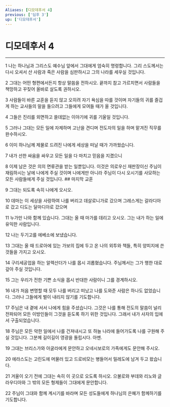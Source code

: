 ```yaml
---
Aliases: [디모데후서 4]
previous: ['딤후 3']
up: ['디모데후서']
---
```

# 디모데후서 4

***


1 나는 하나님과 그리스도 예수님 앞에서 그대에게 엄숙히 명령합니다. 그리 스도께서는 다시 오셔서 산 사람과 죽은 사람을 심판하시고 그의 나라를 세우실 것입니다. 

2 그대는 어떤 형편에서든지 항상 말씀을 전하시오. 끝까지 참고 가르치면서 사람들을 책망하고 꾸짖어 올바로 살도록 권하시오. 

3 사람들이 바른 교훈을 듣지 않고 오히려 자기 욕심을 따를 것이며 자기들의 귀를 즐겁게 하는 교사들의 말을 들으려고 그들에게 모여들 때가 올 것입니다. 

4 그들은 진리를 외면하고 쓸데없는 이야기에 귀를 기울일 것입니다. 

5 그러나 그대는 모든 일에 자제하며 고난을 견디며 전도자의 일을 하며 맡겨진 직무를 완수하시오. 

6 이미 하나님께 제물로 드려진 나에게 세상을 떠날 때가 가까웠습니다. 

7 내가 선한 싸움을 싸우고 모든 일을 다 마치고 믿음을 지켰으니 

8 이제 남은 것은 의의 면류관을 받는 일뿐입니다. 이것은 의로우신 재판장이신 주님이 재림하시는 날에 나에게 주실 것이며 나에게만 아니라 주님이 다시 오시기를 사모하는 모든 사람들에게 주실 것입니다. ## 마지막 교훈 

9 그대는 되도록 속히 나에게 오시오. 

10 데마는 이 세상을 사랑하여 나를 버리고 데살로니가로 갔으며 그레스게는 갈라디아로 갔고 디도는 달마디아로 갔으며 

11 누가만 나와 함께 있습니다. 그대는 올 때 마가를 데리고 오시오. 그는 내가 하는 일에 유익한 사람입니다. 

12 나는 두기고를 에베소에 보냈습니다. 

13 그대는 올 때 드로아에 있는 가보의 집에 두고 온 나의 외투와 책들, 특히 양피지에 쓴 것들을 가지고 오시오. 

14 구리세공업을 하는 알렉산더가 나를 몹시 괴롭혔습니다. 주님께서는 그가 행한 대로 갚아 주실 것입니다. 

15 그는 우리가 전한 기쁜 소식을 몹시 반대한 사람이니 그를 경계하시오. 

16 내가 처음 변명할 때 모두 나를 버리고 떠났고 나를 도와준 사람은 하나도 없었습니다. 그러나 그들에게 벌이 내리지 않기를 기도합니다. 

17 주님은 내 곁에 서서 나에게 힘을 주셨습니다. 그것은 나를 통해 전도의 말씀이 널리 전파되어 모든 이방인들이 그것을 듣도록 하기 위한 것입니다. 그래서 내가 사자의 입에서 구출되었습니다. 

18 주님은 모든 악한 일에서 나를 건져내시고 또 하늘 나라에 들어가도록 나를 구원해 주실 것입니다. 그분께 길이길이 영광을 돌립시다. 아멘. 

19 그대는 브리스가와 아굴라에게 문안하고 오네시보로의 가족에게도 문안해 주시오. 

20 에라스도는 고린도에 머물러 있고 드로비모는 병들어서 밀레도에 남겨 두고 왔습니다. 

21 겨울이 오기 전에 그대는 속히 이 곳으로 오도록 하시오. 으불로와 부데와 리노와 글라우디아와 그 밖의 모든 형제들이 그대에게 문안합니다. 

22 주님이 그대와 함께 계시기를 바라며 모든 성도들에게 하나님의 은혜가 함께하기를 기도합니다.
